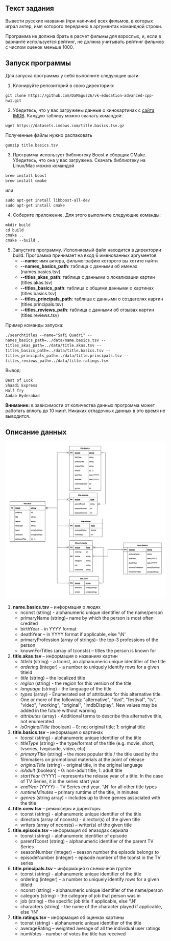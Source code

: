 ## Текст задания
Вывести русские названия (при наличии) всех фильмов, в которых играл актер, имя которого переданно в
аргументах командной строки.

Программа не должна брать в расчет фильмы для взрослых, и, если в варианте используется рейтинг, не должна учитывать
рейтинг фильмов с числом оценок меньше 1000.


## Запуск программы
Для запуска программы у себя выполните следующие шаги:

1. Клонируйте репозиторий в свою директорию:
```shell
git clone https://github.com/DaMagus26/vk-education-advanced-cpp-hw1.git
```
2. Убедитесь, что у вас загружены данные о кинокартинах с [сайта IMDB](https://datasets.imdbws.com/). Каждую таблицу можно скачать командой:
```shell
wget https://datasets.imdbws.com/title.basics.tsv.gz
```
Полученные файлы нужно распаковать
```shell
gunzip title.basics.tsv
```
3. Программа использует библиотеку Boost и сборщик CMake. Убедитесь, что она у вас загружена. Скачать библиотеку на Linux/Mac можно командой
```shell
brew install boost
brew install cmake
```
или
```shell
sudo apt-get install libboost-all-dev
sudo apt-get install cmake
```
4. Соберите приложение. Для этого выполните следующие команды:
```shell
mkdir build
cd build
cmake ..
cmake --build .
```
5. Запустите программу. Исполняемый файл находится в директории build. Программа принимает на вход 6 именованных аргументов
   - **--name**: имя актера, фильмографию которого вы хотите найти
   - **--names_basics_path**: таблица с данными об именах (names.basics.tsv)
   - **--titles_akas_path**: таблица с данными о локализации картин (titles.akas.tsv)
   - **--titles_basics_path**: таблица с общими данными о картинах (titles.basics.tsv)
   - **--titles_principals_path**: таблица с данными о создателях картин (titles.principals.tsv)
   - **--titles_reviews_path**: таблица с данными об отзывах картин (titles.reviews.tsv)

Пример команды запуска:
```shell
./searchtitles --name="Safi Quadri" --names_basics_path=../data/name.basics.tsv --titles_akas_path=../data/title.akas.tsv --titles_basics_path=../data/title.basics.tsv --titles_principals_path=../data/title.principals.tsv --titles_reviews_path=../data/title.ratings.tsv
```

Вывод:
```shell
Best of Luck
Shaadi Express
Half fry
Aadab Hyderabad
```
   
**Внимание:** в зависимости от количества данных прогромма может работать вплоть до 10 минт. Никаких отладочных данных в это время не выводится.

## Описание данных
![Диаграмма таблиц](images/tables.png?raw=true)

1. **name.basics.tsv** – информация о людях
   - nconst (string) - alphanumeric unique identifier of the name/person
   - primaryName (string)– name by which the person is most often credited
   - birthYear – in YYYY format
   - deathYear – in YYYY format if applicable, else '\N'
   - primaryProfession (array of strings)– the top-3 professions of the person
   - knownForTitles (array of tconsts) – titles the person is known for
2. **title.akas.tsv** – информация о названиях картин
   - _titleId_ (string) - a tconst, an alphanumeric unique identifier of the title
   - _ordering_ (integer) – a number to uniquely identify rows for a given titleId
   - _title_ (string) – the localized title
   - _region_ (string) - the region for this version of the title
   - _language_ (string) - the language of the title
   - _types_ (array) - Enumerated set of attributes for this alternative title. One or more of the following: "alternative", "dvd", "festival", "tv", "video", "working", "original", "imdbDisplay". New values may be added in the future without warning
   - _attributes_ (array) - Additional terms to describe this alternative title, not enumerated
   - _isOriginalTitle_ (boolean) – 0: not original title; 1: original title
3. **title.basics.tsv** – информация о картинах
   - _tconst_ (string) - alphanumeric unique identifier of the title
   - _titleType_ (string) – the type/format of the title (e.g. movie, short, tvseries, tvepisode, video, etc)
   - _primaryTitle_ (string) – the more popular title / the title used by the filmmakers on promotional materials at the point of release
   - _originalTitle_ (string) - original title, in the original language
   - _isAdult_ (boolean) - 0: non-adult title; 1: adult title
   - _startYear_ (YYYY) – represents the release year of a title. In the case of TV Series, it is the series start year
   - _endYear_ (YYYY) – TV Series end year. ‘\N’ for all other title types
   - _runtimeMinutes_ – primary runtime of the title, in minutes
   - _genres_ (string array) – includes up to three genres associated with the title
4. **title.crew.tsv** – режиссеры и директоры
   - tconst (string) - alphanumeric unique identifier of the title
   - directors (array of nconsts) - director(s) of the given title
   - writers (array of nconsts) – writer(s) of the given title
5. **title.episode.tsv** – информация об эпизодах сериала
   - tconst (string) - alphanumeric identifier of episode
   - parentTconst (string) - alphanumeric identifier of the parent TV Series
   - seasonNumber (integer) – season number the episode belongs to
   - episodeNumber (integer) – episode number of the tconst in the TV series
6. **title.principals.tsv** – информация о съемочной группе
   - tconst (string) - alphanumeric unique identifier of the title
   - ordering (integer) – a number to uniquely identify rows for a given titleId
   - nconst (string) - alphanumeric unique identifier of the name/person
   - category (string) - the category of job that person was in
   - job (string) - the specific job title if applicable, else '\N'
   - characters (string) - the name of the character played if applicable, else '\N'
7. **title.ratings.tsv** – информация об оценках картины
   - tconst (string) - alphanumeric unique identifier of the title
   - averageRating – weighted average of all the individual user ratings
   - numVotes - number of votes the title has received
